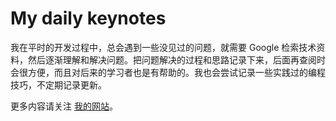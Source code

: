 # My daily keynotes

我在平时的开发过程中，总会遇到一些没见过的问题，就需要 Google 检索技术资料，然后逐渐理解和解决问题。把问题解决的过程和思路记录下来，后面再查阅时会很方便，而且对后来的学习者也是有帮助的。我也会尝试记录一些实践过的编程技巧，不定期记录更新。

更多内容请关注 [我的网站](https://huoyijie.cn)。
